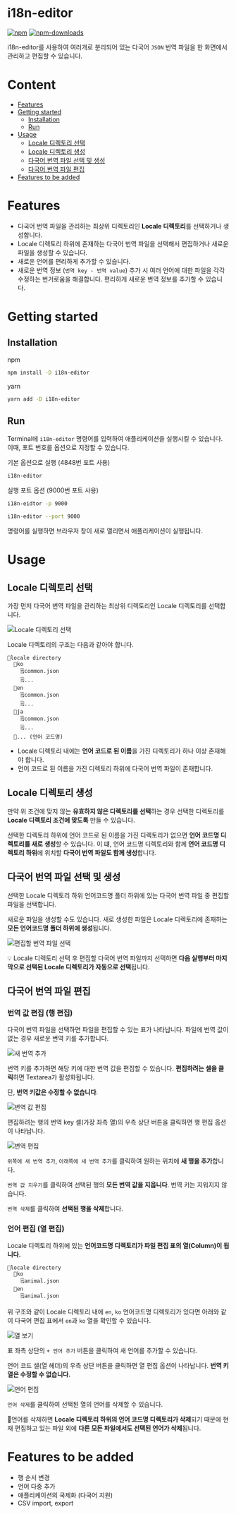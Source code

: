 # i18n-editor
[![npm](https://img.shields.io/npm/v/i18n-editor.svg)](https://www.npmjs.com/package/i18n-editor) [![npm-downloads](https://img.shields.io/npm/dm/i18n-editor.svg)](https://www.npmjs.com/package/i18n-editor)

i18n-editor를 사용하여 여러개로 분리되어 있는 다국어 `JSON` 번역 파일을 한 화면에서 관리하고 편집할 수 있습니다.

# Content
- [Features](#features)
- [Getting started](#getting-started)
    - [Installation](#installation)
    - [Run](#run)
- [Usage](#usage)
    - [Locale 디렉토리 선택](#locale-디렉토리-선택)
    - [Locale 디렉토리 생성](#locale-디렉토리-생성)
    - [다국어 번역 파일 선택 및 생성](#다국어-번역-파일-선택-및-생성)
    - [다국어 번역 파일 편집](#다국어-번역-파일-편집)
- [Features to be added](#features-to-be-added)

# Features

- 다국어 번역 파일을 관리하는 최상위 디렉토리인 **Locale 디렉토리**를 선택하거나 생성합니다.
- Locale 디렉토리 하위에 존재하는 다국어 번역 파일을 선택해서 편집하거나 새로운 파일을 생성할 수 있습니다.
- 새로운 언어를 편리하게 추가할 수 있습니다.
- 새로운 번역 정보 (`번역 key - 번역 value`) 추가 시 여러 언어에 대한 파일을 각각 수정하는 번거로움을 해결합니다. 편리하게 새로운 번역 정보를 추가할 수 있습니다.

# Getting started
## Installation
npm
```bash
npm install -D i18n-editor
```

yarn
```bash
yarn add -D i18n-editor
```

## Run

Terminal에 `i18n-editor` 명령어를 입력하여 애플리케이션을 실행시킬 수 있습니다. 이때, 포트 번호를 옵션으로 지정할 수 있습니다.

기본 옵션으로 실행 (4848번 포트 사용)
```bash
i18n-editor
```

실행 포트 옵션 (9000번 포트 사용)
```bash
i18n-eidtor -p 9000
```
```bash
i18n-editor --port 9000
```

명령어를 실행하면 브라우저 창이 새로 열리면서 애플리케이션이 실행됩니다.

# Usage

## Locale 디렉토리 선택

가장 먼저 다국어 번역 파일을 관리하는 최상위 디렉토리인 Locale 디렉토리를 선택합니다.

![Locale 디렉토리 선택](https://s3.us-west-2.amazonaws.com/secure.notion-static.com/4e59ddf0-21b9-4181-a1b5-1209329c3b3e/Untitled.png?X-Amz-Algorithm=AWS4-HMAC-SHA256&X-Amz-Content-Sha256=UNSIGNED-PAYLOAD&X-Amz-Credential=AKIAT73L2G45EIPT3X45%2F20230315%2Fus-west-2%2Fs3%2Faws4_request&X-Amz-Date=20230315T135327Z&X-Amz-Expires=86400&X-Amz-Signature=54aa3255a114ae98920ec37861edb3b12601bd612b0ba9973dcc6f7d920b81f5&X-Amz-SignedHeaders=host&response-content-disposition=filename%3D%22Untitled.png%22&x-id=GetObject)

Locale 디렉토리의 구조는 다음과 같아야 합니다.

```
📂locale directory
  📂ko
    🗒️common.json
    🗒️...
  📂en
    🗒️common.json
    🗒️...
  📂ja
    🗒️common.json
    🗒️...
  📂... (언어 코드명)
  ```

- Locale 디렉토리 내에는 **언어 코드로 된 이름**을 가진 디렉토리가 하나 이상 존재해야 합니다.
- 언어 코드로 된 이름을 가진 디렉토리 하위에 다국어 번역 파일이 존재합니다.

## Locale 디렉토리 생성

만약 위 조건에 맞지 않는 **유효하지 않은 디렉토리를 선택**하는 경우 선택한 디렉토리를 **Locale 디렉토리 조건에 맞도록** 만들 수 있습니다.

선택한 디렉토리 하위에 언어 코드로 된 이름을 가진 디렉토리가 없으면 **언어 코드명 디렉토리를 새로 생성**할 수 있습니다. 이 떄, 언어 코드명 디렉토리와 함께 **언어 코드명 디렉토리 하위**에 위치할 **다국어 번역 파일도 함께 생성**합니다.

## 다국어 번역 파일 선택 및 생성

선택한 Locale 디렉토리 하위 언어코드명 폴더 하위에 있는 다국어 번역 파일 중 편집할 파일을 선택합니다.

새로운 파일을 생성할 수도 있습니다. 새로 생성한 파일은 Locale 디렉토리에 존재하는 **모든 언어코드명 폴더 하위에 생성**됩니다.

![편집할 번역 파일 선택](https://s3.us-west-2.amazonaws.com/secure.notion-static.com/2a954482-231c-4ca4-b387-925358b3cfe2/Untitled.png?X-Amz-Algorithm=AWS4-HMAC-SHA256&X-Amz-Content-Sha256=UNSIGNED-PAYLOAD&X-Amz-Credential=AKIAT73L2G45EIPT3X45%2F20230315%2Fus-west-2%2Fs3%2Faws4_request&X-Amz-Date=20230315T135448Z&X-Amz-Expires=86400&X-Amz-Signature=8c96e03fd137a201edf66be13b50d2baa159e02e7940c7f9b6cf853c2f66ba9e&X-Amz-SignedHeaders=host&response-content-disposition=filename%3D%22Untitled.png%22&x-id=GetObject)

💡 Locale 디렉토리 선택 후 편집할 다국어 번역 파일까지 선택하면 **다음 실행부터 마지막으로 선택된 Locale 디렉토리가 자동으로 선택**됩니다.

## 다국어 번역 파일 편집

### 번역 값 편집 (행 편집)

다국어 번역 파일을 선택하면 파일을 편집할 수 있는 표가 나타납니다. 파일에 번역 값이 없는 경우 새로운 번역 키를 추가합니다.

![새 번역 추가](https://s3.us-west-2.amazonaws.com/secure.notion-static.com/68b1dd82-c3fa-481a-b9ee-02ccd862e8ec/Untitled.png?X-Amz-Algorithm=AWS4-HMAC-SHA256&X-Amz-Content-Sha256=UNSIGNED-PAYLOAD&X-Amz-Credential=AKIAT73L2G45EIPT3X45%2F20230315%2Fus-west-2%2Fs3%2Faws4_request&X-Amz-Date=20230315T135531Z&X-Amz-Expires=86400&X-Amz-Signature=ae4a9f710c73d92dae601388bc9489fd4c9877b51fa489aed7efa20fd441bbfe&X-Amz-SignedHeaders=host&response-content-disposition=filename%3D%22Untitled.png%22&x-id=GetObject)

번역 키를 추가하면 해당 키에 대한 번역 값을 편집할 수 있습니다. **편집하려는 셀을 클릭**하면 Textarea가 활성화됩니다.

단, **번역 키값은 수정할 수 없습니다**.

![번역 값 편집](https://s3.us-west-2.amazonaws.com/secure.notion-static.com/403d5f45-21bf-4441-b263-04dcd491e7f0/Untitled.png?X-Amz-Algorithm=AWS4-HMAC-SHA256&X-Amz-Content-Sha256=UNSIGNED-PAYLOAD&X-Amz-Credential=AKIAT73L2G45EIPT3X45%2F20230315%2Fus-west-2%2Fs3%2Faws4_request&X-Amz-Date=20230315T135611Z&X-Amz-Expires=86400&X-Amz-Signature=dc3d965bc999a26ca3d0cb15ee5eca4cbca338c09f37063eff480d74245aefa9&X-Amz-SignedHeaders=host&response-content-disposition=filename%3D%22Untitled.png%22&x-id=GetObject)

편집하려는 행의 번역 key 셀(가장 좌측 열)의 우측 상단 버튼을 클릭하면 행 편집 옵션이 나타납니다.

![번역 편집](https://s3.us-west-2.amazonaws.com/secure.notion-static.com/7e10b8aa-cac7-4353-9328-150425d3d5ff/Untitled.png?X-Amz-Algorithm=AWS4-HMAC-SHA256&X-Amz-Content-Sha256=UNSIGNED-PAYLOAD&X-Amz-Credential=AKIAT73L2G45EIPT3X45%2F20230315%2Fus-west-2%2Fs3%2Faws4_request&X-Amz-Date=20230315T135653Z&X-Amz-Expires=86400&X-Amz-Signature=3eb7b1fac8b2a44c6b3edd04d519c1e275d3a7668504559dc064e0fbfbad7558&X-Amz-SignedHeaders=host&response-content-disposition=filename%3D%22Untitled.png%22&x-id=GetObject)

`위쪽에 새 번역 추가`, `아래쪽에 새 번역 추가`를 클릭하여 원하는 위치에 **새 행을 추가**합니다.

`번역 값 지우기`를 클릭하여 선택된 행의 **모든 번역 값을 지웁니다**. 번역 키는 지워지지 않습니다.

`번역 삭제`를 클릭하여 **선택된 행을 삭제**합니다.

### 언어 편집 (열 편집)

Locale 디렉토리 하위에 있는 **언어코드명 디렉토리가 파일 편집 표의 열(Column)이 됩니다.**

```
📂locale directory	
  📂ko
    🗒️animal.json
  📂en
    🗒️animal.json
```

위 구조와 같이 Locale 디렉토리 내에 `en`, `ko` 언어코드명 디렉토리가 있다면 아래와 같이 다국어 편집 표에서 `en`과 `ko` 열을 확인할 수 있습니다.

![열 보기](https://s3.us-west-2.amazonaws.com/secure.notion-static.com/92a94596-35b2-460b-9fea-70762d3e0d23/Untitled.png?X-Amz-Algorithm=AWS4-HMAC-SHA256&X-Amz-Content-Sha256=UNSIGNED-PAYLOAD&X-Amz-Credential=AKIAT73L2G45EIPT3X45%2F20230315%2Fus-west-2%2Fs3%2Faws4_request&X-Amz-Date=20230315T135716Z&X-Amz-Expires=86400&X-Amz-Signature=9c2825cbe28a34bd607bf4f54cc0ed56bd149b36b2792cb5560456726d768f1e&X-Amz-SignedHeaders=host&response-content-disposition=filename%3D%22Untitled.png%22&x-id=GetObject)

표 좌측 상단의 `+ 언어 추가` 버튼을 클릭하여 새 언어를 추가할 수 있습니다.

언어 코드 셀(열 헤더)의 우측 상단 버튼을 클릭하면 열 편집 옵션이 나타납니다. **번역 키 열은 수정할 수 없습니다.**

![언어 편집](https://s3.us-west-2.amazonaws.com/secure.notion-static.com/3009d691-dd3a-4ef8-8117-387b79404524/Untitled.png?X-Amz-Algorithm=AWS4-HMAC-SHA256&X-Amz-Content-Sha256=UNSIGNED-PAYLOAD&X-Amz-Credential=AKIAT73L2G45EIPT3X45%2F20230315%2Fus-west-2%2Fs3%2Faws4_request&X-Amz-Date=20230315T135735Z&X-Amz-Expires=86400&X-Amz-Signature=60cfefdd6b994952a0e60194ace0f532a2df7cf5fd7a9687b511b184ffa0199e&X-Amz-SignedHeaders=host&response-content-disposition=filename%3D%22Untitled.png%22&x-id=GetObject)

`언어 삭제`를 클릭하여 선택된 열의 언어를 삭제할 수 있습니다.

🚨언어를 삭제하면 **Locale 디렉토리 하위의 언어 코드명 디렉토리가 삭제**되기 때문에 현재 편집하고 있는 파일 외에 **다른 모든 파일에서도 선택된 언어가 삭제**됩니다.

# Features to be added

- 행 순서 변경
- 언어 다중 추가
- 애플리케이션의 국제화 (다국어 지원)
- CSV import, export
